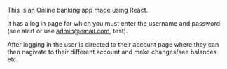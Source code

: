 This is an Online banking app made using React. 

It has a log in page for which you must enter the username and password (see alert or use admin@email.com, test). 

After logging in the user is directed to their account page where they can then nagivate to their different account and make changes/see balances etc. 
